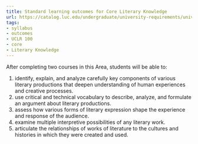 ```yaml
---
title: Standard learning outcomes for Core Literary Knowledge
url: https://catalog.luc.edu/undergraduate/university-requirements/university-core/core-area-and-courses/literary-knowledge-inquiry/#learningoutcomestext
tags:
- syllabus
- outcomes
- UCLR 100
- core
- Literary Knowledge
---
```

After completing two courses in this Area, students will be able to:

1. identify, explain, and analyze carefully key components of various literary productions that deepen understanding of human experiences and creative processes.
1. use critical and technical vocabulary to describe, analyze, and formulate an argument about literary productions.
1. assess how various forms of literary expression shape the experience and response of the audience.
1. examine multiple interpretive possibilities of any literary work.
1. articulate the relationships of works of literature to the cultures and histories in which they were created and used.
